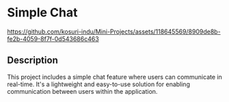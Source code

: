 # Simple Chat

https://github.com/kosuri-indu/Mini-Projects/assets/118645569/8909de8b-fe2b-4059-8f7f-0d543686c463

## Description

This project includes a simple chat feature where users can communicate in real-time. It's a lightweight and easy-to-use solution for enabling communication between users within the application.


